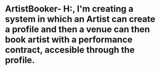 # ArtistBooker- H:, I'm creating a system in which an Artist can create a profile and then a venue can then book artist with a performance contract, accesible through the profile.
